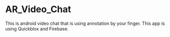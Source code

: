 AR_Video_Chat
=========
This is android video chat that is using annotation by your finger.
This app is using Quickblox and Firebase.

